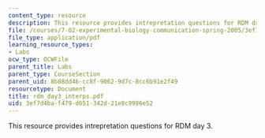 ```yaml
---
content_type: resource
description: This resource provides intrepretation questions for RDM day 3.
file: /courses/7-02-experimental-biology-communication-spring-2005/3ef7d4baf479d651342d21e8c9986e52_rdm_day3_interps.pdf
file_type: application/pdf
learning_resource_types:
- Labs
ocw_type: OCWFile
parent_title: Labs
parent_type: CourseSection
parent_uid: 8b88dd46-cc8f-9062-9d7c-8cc6b91e2f49
resourcetype: Document
title: rdm_day3_interps.pdf
uid: 3ef7d4ba-f479-d651-342d-21e8c9986e52
---
```

This resource provides intrepretation questions for RDM day 3.

